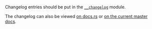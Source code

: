 Changelog entries should be put in the [`__changelog`](src/__changelog) module.

The changelog can also be viewed [on docs.rs](https://docs.rs/winit/latest/winit/__changelog/index.html) or [on the current master docs](https://rust-windowing.github.io/winit/winit/__changelog/index.html).
